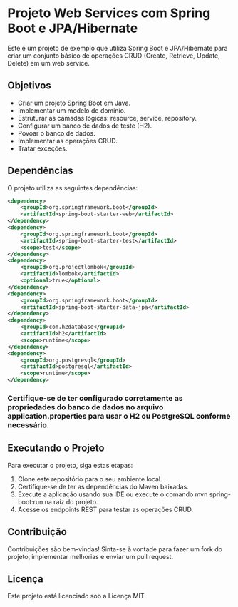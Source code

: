 # Projeto Web Services com Spring Boot e JPA/Hibernate

Este é um projeto de exemplo que utiliza Spring Boot e JPA/Hibernate para criar um conjunto básico de operações CRUD (Create, Retrieve, Update, Delete) em um web service.

## Objetivos

- Criar um projeto Spring Boot em Java.
- Implementar um modelo de domínio.
- Estruturar as camadas lógicas: resource, service, repository.
- Configurar um banco de dados de teste (H2).
- Povoar o banco de dados.
- Implementar as operações CRUD.
- Tratar exceções.

## Dependências

O projeto utiliza as seguintes dependências:

```xml
<dependency>
    <groupId>org.springframework.boot</groupId>
    <artifactId>spring-boot-starter-web</artifactId>
</dependency>
<dependency>
    <groupId>org.springframework.boot</groupId>
    <artifactId>spring-boot-starter-test</artifactId>
    <scope>test</scope>
</dependency>
<dependency>
    <groupId>org.projectlombok</groupId>
    <artifactId>lombok</artifactId>
    <optional>true</optional>
</dependency>
<dependency>
    <groupId>org.springframework.boot</groupId>
    <artifactId>spring-boot-starter-data-jpa</artifactId>
</dependency>
<dependency>
    <groupId>com.h2database</groupId>
    <artifactId>h2</artifactId>
    <scope>runtime</scope>
</dependency>
<dependency>
    <groupId>org.postgresql</groupId>
    <artifactId>postgresql</artifactId>
    <scope>runtime</scope>
</dependency>
```


### Certifique-se de ter configurado corretamente as propriedades do banco de dados no arquivo application.properties para usar o H2 ou PostgreSQL conforme necessário.

## Executando o Projeto
Para executar o projeto, siga estas etapas:

1. Clone este repositório para o seu ambiente local.
2. Certifique-se de ter as dependências do Maven baixadas.
3. Execute a aplicação usando sua IDE ou execute o comando mvn spring-boot:run na raiz do projeto.
4. Acesse os endpoints REST para testar as operações CRUD.
##  Contribuição
Contribuições são bem-vindas! Sinta-se à vontade para fazer um fork do projeto, implementar melhorias e enviar um pull request.

## Licença
Este projeto está licenciado sob a Licença MIT.

